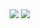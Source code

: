 
<img src="https://capsule-render.vercel.app/api?type=transparent&color=auto&height=200&section=header&text=Welcome&nbsp;My&nbsp;GitHub!&fontSize=60" />

<img src="https://capsule-render.vercel.app/api?type=wave&color=auto&height=300&section=header&text=capsule%20render&fontSize=90" />
